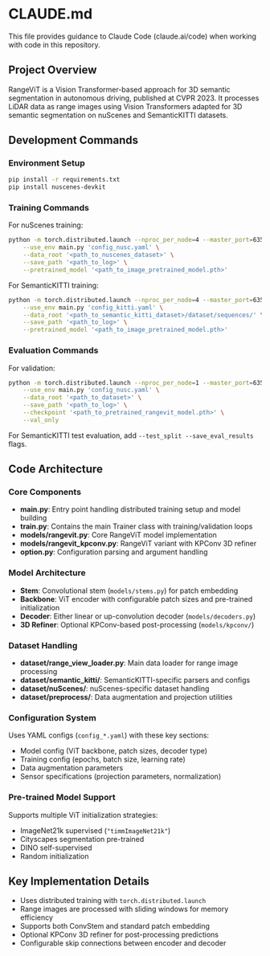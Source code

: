 # CLAUDE.md

This file provides guidance to Claude Code (claude.ai/code) when working with code in this repository.

## Project Overview

RangeViT is a Vision Transformer-based approach for 3D semantic segmentation in autonomous driving, published at CVPR 2023. It processes LiDAR data as range images using Vision Transformers adapted for 3D semantic segmentation on nuScenes and SemanticKITTI datasets.

## Development Commands

### Environment Setup
```bash
pip install -r requirements.txt
pip install nuscenes-devkit
```

### Training Commands
For nuScenes training:
```bash
python -m torch.distributed.launch --nproc_per_node=4 --master_port=63545 \
    --use_env main.py 'config_nusc.yaml' \
    --data_root '<path_to_nuscenes_dataset>' \
    --save_path '<path_to_log>' \
    --pretrained_model '<path_to_image_pretrained_model.pth>'
```

For SemanticKITTI training:
```bash
python -m torch.distributed.launch --nproc_per_node=4 --master_port=63545 \
    --use_env main.py 'config_kitti.yaml' \
    --data_root '<path_to_semantic_kitti_dataset>/dataset/sequences/' \
    --save_path '<path_to_log>' \
    --pretrained_model '<path_to_image_pretrained_model.pth>'
```

### Evaluation Commands
For validation:
```bash
python -m torch.distributed.launch --nproc_per_node=1 --master_port=63545 \
    --use_env main.py 'config_nusc.yaml' \
    --data_root '<path_to_dataset>' \
    --save_path '<path_to_log>' \
    --checkpoint '<path_to_pretrained_rangevit_model.pth>' \
    --val_only
```

For SemanticKITTI test evaluation, add `--test_split --save_eval_results` flags.

## Code Architecture

### Core Components
- **main.py**: Entry point handling distributed training setup and model building
- **train.py**: Contains the main Trainer class with training/validation loops
- **models/rangevit.py**: Core RangeViT model implementation
- **models/rangevit_kpconv.py**: RangeViT variant with KPConv 3D refiner
- **option.py**: Configuration parsing and argument handling

### Model Architecture
- **Stem**: Convolutional stem (`models/stems.py`) for patch embedding
- **Backbone**: ViT encoder with configurable patch sizes and pre-trained initialization
- **Decoder**: Either linear or up-convolution decoder (`models/decoders.py`)
- **3D Refiner**: Optional KPConv-based post-processing (`models/kpconv/`)

### Dataset Handling
- **dataset/range_view_loader.py**: Main data loader for range image processing
- **dataset/semantic_kitti/**: SemanticKITTI-specific parsers and configs
- **dataset/nuScenes/**: nuScenes-specific dataset handling
- **dataset/preprocess/**: Data augmentation and projection utilities

### Configuration System
Uses YAML configs (`config_*.yaml`) with these key sections:
- Model config (ViT backbone, patch sizes, decoder type)
- Training config (epochs, batch size, learning rate)
- Data augmentation parameters
- Sensor specifications (projection parameters, normalization)

### Pre-trained Model Support
Supports multiple ViT initialization strategies:
- ImageNet21k supervised (`"timmImageNet21k"`)
- Cityscapes segmentation pre-trained
- DINO self-supervised
- Random initialization

## Key Implementation Details

- Uses distributed training with `torch.distributed.launch`
- Range images are processed with sliding windows for memory efficiency
- Supports both ConvStem and standard patch embedding
- Optional KPConv 3D refiner for post-processing predictions
- Configurable skip connections between encoder and decoder